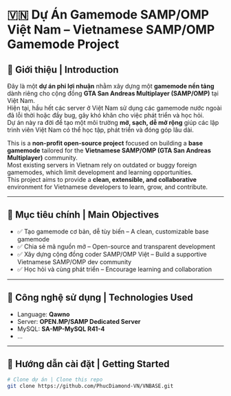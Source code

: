 # 🇻🇳 Dự Án Gamemode SAMP/OMP Việt Nam – Vietnamese SAMP/OMP Gamemode Project

## 🌟 Giới thiệu | Introduction

Đây là một **dự án phi lợi nhuận** nhằm xây dựng một **gamemode nền tảng** dành riêng cho cộng đồng **GTA San Andreas Multiplayer (SAMP/OMP)** tại Việt Nam.  
Hiện tại, hầu hết các server ở Việt Nam sử dụng các gamemode nước ngoài đã lỗi thời hoặc đầy bug, gây khó khăn cho việc phát triển và học hỏi.  
Dự án này ra đời để tạo một môi trường **mở, sạch, dễ mở rộng** giúp các lập trình viên Việt Nam có thể học tập, phát triển và đóng góp lâu dài.

This is a **non-profit open-source project** focused on building a **base gamemode** tailored for the **Vietnamese SAMP/OMP (GTA San Andreas Multiplayer)** community.  
Most existing servers in Vietnam rely on outdated or buggy foreign gamemodes, which limit development and learning opportunities.  
This project aims to provide a **clean, extensible, and collaborative** environment for Vietnamese developers to learn, grow, and contribute.

---

## 🎯 Mục tiêu chính | Main Objectives

- ✅ Tạo gamemode cơ bản, dễ tùy biến – A clean, customizable base gamemode  
- ✅ Chia sẻ mã nguồn mở – Open-source and transparent development  
- ✅ Xây dựng cộng đồng coder SAMP/OMP Việt – Build a supportive Vietnamese SAMP/OMP dev community  
- ✅ Học hỏi và cùng phát triển – Encourage learning and collaboration  

---

## 🔧 Công nghệ sử dụng | Technologies Used

- Language: **Qawno**  
- Server: **OPEN.MP/SAMP Dedicated Server**  
- MySQL: **SA-MP-MySQL R41-4**
- ...

---

## 📌 Hướng dẫn cài đặt | Getting Started

```bash
# Clone dự án | Clone this repo
git clone https://github.com/PhucDiamond-VN/VNBASE.git

